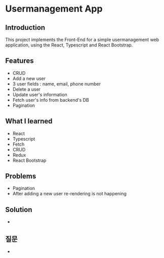 # Usermanagement App

## Introduction
This project implements the Front-End for a simple usermanagement web application, using the React, Typescript and React Bootstrap.


## Features
- CRUD
- Add a new user
- 3 user fields : name, email, phone number
- Delete a user
- Update user's information
- Fetch user's info from backend's DB
- Pagination

## What I learned
- React
- Typescript
- Fetch
- CRUD
- Redux 
- React Bootstrap

## Problems
- Pagination
- After adding a new user re-rendering is not happening

## Solution
- 

## 질문
- 